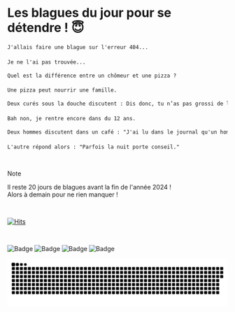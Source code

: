 
<h1>Les blagues du jour pour se détendre ! 😇</h1>

```diff
J'allais faire une blague sur l'erreur 404...

Je ne l'ai pas trouvée...
```

```diff
Quel est la différence entre un chômeur et une pizza ?

Une pizza peut nourrir une famille.
```

```diff
Deux curés sous la douche discutent : Dis donc, tu n’as pas grossi de la bite ?

Bah non, je rentre encore dans du 12 ans.
```

```diff
Deux hommes discutent dans un café : "J'ai lu dans le journal qu'un homme a tué sa femme le lendemain de sa nuit de noces."

L'autre répond alors : "Parfois la nuit porte conseil."
```

<br/>

> [!NOTE]
> Il reste 20 jours de blagues avant la fin de l'année 2024 ! <br/>
> Alors à demain pour ne rien manquer !

<br/>


[![Hits](https://hits.seeyoufarm.com/api/count/incr/badge.svg?url=https%3A%2F%2Fgithub.com%2FClems02%2Fhit-counter&count_bg=%23003E80&title_bg=%235C9FE1&icon=powershell.svg&icon_color=%23FFFFFF&title=Visite&edge_flat=false)](https://hits.seeyoufarm.com)


<br/>


![Badge](https://img.shields.io/badge/Last%20updated%20on-white?style=for-the-badge&logo=clockify)   ![Badge](https://img.shields.io/badge/12/12-white?style=for-the-badge) ![Badge](https://img.shields.io/badge/at-white?style=for-the-badge) ![Badge](https://img.shields.io/badge/03:13-white?style=for-the-badge)


<p align="center">
 <img width="1000" src="assets/github-snake.svg" alt="snake"/>
</p>
